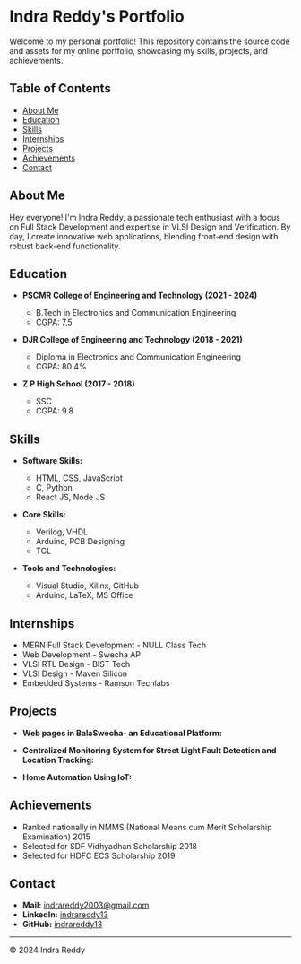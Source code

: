 # Indra Reddy's Portfolio

Welcome to my personal portfolio! This repository contains the source code and assets for my online portfolio, showcasing my skills, projects, and achievements.

## Table of Contents
- [About Me](#about-me)
- [Education](#education)
- [Skills](#skills)
- [Internships](#internships)
- [Projects](#projects)
- [Achievements](#achievements)
- [Contact](#contact)

## About Me
Hey everyone! I'm Indra Reddy, a passionate tech enthusiast with a focus on Full Stack Development and expertise in VLSI Design and Verification. By day, I create innovative web applications, blending front-end design with robust back-end functionality.

## Education
- **PSCMR College of Engineering and Technology (2021 - 2024)**
  - B.Tech in Electronics and Communication Engineering
  - CGPA: 7.5

- **DJR College of Engineering and Technology (2018 - 2021)**
  - Diploma in Electronics and Communication Engineering
  - CGPA: 80.4%

- **Z P High School (2017 - 2018)**
  - SSC
  - CGPA: 9.8

## Skills
- **Software Skills:**
  - HTML, CSS, JavaScript
  - C, Python
  - React JS, Node JS

- **Core Skills:**
  - Verilog, VHDL
  - Arduino, PCB Designing
  - TCL

- **Tools and Technologies:**
  - Visual Studio, Xilinx, GitHub
  - Arduino, LaTeX, MS Office

## Internships
- MERN Full Stack Development - NULL Class Tech
- Web Development - Swecha AP
- VLSI RTL Design - BIST Tech
- VLSI Design - Maven Silicon
- Embedded Systems - Ramson Techlabs

## Projects
- **Web pages in BalaSwecha- an Educational Platform:**
  

- **Centralized Monitoring System for Street Light Fault Detection and Location Tracking:**


- **Home Automation Using IoT:**


## Achievements
- Ranked nationally in NMMS (National Means cum Merit Scholarship Examination) 2015
- Selected for SDF Vidhyadhan Scholarship 2018
- Selected for HDFC ECS Scholarship 2019

## Contact
- **Mail:** [indrareddy2003@gmail.com](mailto:indrareddy2003@gmail.com)
- **LinkedIn:** [indrareddy13](https://www.linkedin.com/in/indrareddy13/)
- **GitHub:** [indrareddy13](https://github.com/indrareddy13)

---

&copy; 2024 Indra Reddy
